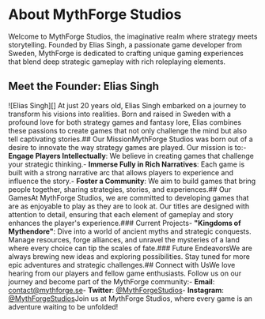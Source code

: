 # About MythForge Studios

Welcome to MythForge Studios, the imaginative realm where strategy meets storytelling. Founded by Elias Singh, a passionate game developer from Sweden, MythForge is dedicated to crafting unique gaming experiences that blend deep strategic gameplay with rich roleplaying elements.

## Meet the Founder: Elias Singh

![Elias Singh][] At just 20 years old, Elias Singh embarked on a journey to transform his visions into realities. Born and raised in Sweden with a profound love for both strategy games and fantasy lore, Elias combines these passions to create games that not only challenge the mind but also tell captivating stories.## Our MissionMythForge Studios was born out of a desire to innovate the way strategy games are played. Our mission is to:- **Engage Players Intellectually**: We believe in creating games that challenge your strategic thinking.- **Immerse Fully in Rich Narratives**: Each game is built with a strong narrative arc that allows players to experience and influence the story.- **Foster a Community**: We aim to build games that bring people together, sharing strategies, stories, and experiences.## Our GamesAt MythForge Studios, we are committed to developing games that are as enjoyable to play as they are to look at. Our titles are designed with attention to detail, ensuring that each element of gameplay and story enhances the player's experience.### Current Projects- **"Kingdoms of Mythendore"**:  Dive into a world of ancient myths and strategic conquests. Manage resources, forge alliances, and unravel the mysteries of a land where every choice can tip the scales of fate.### Future EndeavorsWe are always brewing new ideas and exploring possibilities. Stay tuned for more epic adventures and strategic challenges.## Connect with UsWe love hearing from our players and fellow game enthusiasts. Follow us on our journey and become part of the MythForge community:- **Email**: [contact@mythforge.se](mailto:contact@mythforge.se)- **Twitter**: [@MythForgeStudios](https://twitter.com/MythForgeStudios)- **Instagram**: [@MythForgeStudios](https://instagram.com/MythForgeStudios)Join us at MythForge Studios, where every game is an adventure waiting to be unfolded!